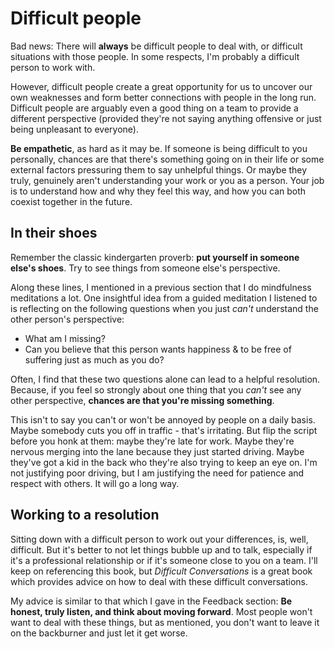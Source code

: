 # Difficult people

Bad news: There will **always** be difficult people to deal with, or difficult
situations with those people. In some respects, I'm probably a difficult person to work with.

However, difficult people create a great opportunity for us to uncover our own weaknesses
and form better connections with people in the long run. Difficult people are arguably
even a good thing on a team to provide a different perspective (provided they're not saying
anything offensive or just being unpleasant to everyone).

<!-- more difficult conversations in this section -->

**Be empathetic**, as hard as it may be. If someone is being difficult to you personally,
chances are that there's something going on in their life or some external factors pressuring
them to say unhelpful things. Or maybe they truly, genuinely aren't understanding your work
or you as a person. Your job is to understand how and why they feel this way, and how
you can both coexist together in the future.

## In their shoes

Remember the classic kindergarten proverb: **put yourself in someone else's shoes**.
Try to see things from someone else's perspective.

Along these lines, I mentioned in a previous section that I do mindfulness meditations a lot.
One insightful idea from a guided meditation I listened to is reflecting on
the following questions when you just *can't* understand the other person's perspective:
- What am I missing?
- Can you believe that this person wants happiness & to be free of suffering just as much
as you do?

Often, I find that these two questions alone can lead to a helpful resolution. Because, if
you feel so strongly about one thing that you *can't* see any other perspective, **chances
are that you're missing something**.

This isn't to say you can't or won't be annoyed by people on a daily basis. Maybe
somebody cuts you off in traffic - that's irritating. But flip the script before
you honk at them: maybe they're late for work. Maybe they're nervous merging into
the lane because they just started driving. Maybe they've got a kid in the back
who they're also trying to keep an eye on. I'm not justifying poor driving, but I am
justifying the need for patience and respect with others. It will go a long way.

## Working to a resolution

Sitting down with a difficult person to work out your differences, is, well,
difficult. But it's better to not let things bubble up and to talk, especially
if it's a professional relationship or if it's someone close to you on a team.
I'll keep on referencing this book, but *Difficult Conversations* is
a great book which provides advice on how to deal with these difficult conversations.

My advice is similar to that which I gave in the Feedback section: **Be honest, truly listen,
and think about moving forward**. Most people won't want to deal with these things, but
as mentioned, you don't want to leave it on the backburner and just let it get worse.
